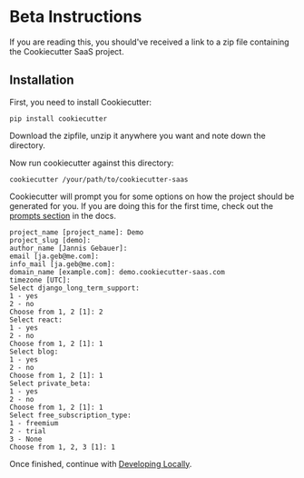 # Beta Instructions

If you are reading this, you should've received a link to a zip file containing the Cookiecutter SaaS project.

## Installation

First, you need to install Cookiecutter:

    pip install cookiecutter

Download the zipfile, unzip it anywhere you want and note down the directory.

Now run cookiecutter against this directory:

	cookiecutter /your/path/to/cookiecutter-saas
	
Cookiecutter will prompt you for some options on how the project should be generated for you. If you are doing this for the first time, check out the [prompts section](prompts.html) in the docs.

```
project_name [project_name]: Demo
project_slug [demo]:
author_name [Jannis Gebauer]:
email [ja.geb@me.com]:
info_mail [ja.geb@me.com]:
domain_name [example.com]: demo.cookiecutter-saas.com
timezone [UTC]:
Select django_long_term_support:
1 - yes
2 - no
Choose from 1, 2 [1]: 2
Select react:
1 - yes
2 - no
Choose from 1, 2 [1]: 1
Select blog:
1 - yes
2 - no
Choose from 1, 2 [1]: 1
Select private_beta:
1 - yes
2 - no
Choose from 1, 2 [1]: 1
Select free_subscription_type:
1 - freemium
2 - trial
3 - None
Choose from 1, 2, 3 [1]: 1
```

Once finished, continue with [Developing Locally](development.html).


